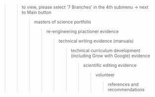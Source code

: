 >> to view, please select '7 Branches' in the 4th submenu -> next to Main button
>>> masters of science portfolio
>>>> re-engineering practioner evidence
>>>>> technical writing evidence (manuals)
>>>>>> technical curriculum development (including Grow with Google) evidence
>>>>>>> scientific editing evidence
>>>>>>>>volunteer
>>>>>>>>> references and recommendations

